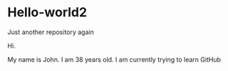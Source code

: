 # Hello-world2
Just another repository again

Hi.

My name is John.
I am 38 years old.
I am currently trying to learn GitHub
